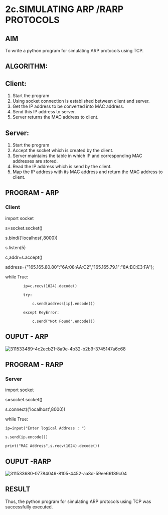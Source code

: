 # 2c.SIMULATING ARP /RARP PROTOCOLS
## AIM
To write a python program for simulating ARP protocols using TCP.
## ALGORITHM:
## Client:
1. Start the program
2. Using socket connection is established between client and server.
3. Get the IP address to be converted into MAC address.
4. Send this IP address to server.
5. Server returns the MAC address to client.
## Server:
1. Start the program
2. Accept the socket which is created by the client.
3. Server maintains the table in which IP and corresponding MAC addresses are
stored.
4. Read the IP address which is send by the client.
5. Map the IP address with its MAC address and return the MAC address to client.

## PROGRAM - ARP

### Client

import socket 

s=socket.socket() 

s.bind(('localhost',8000)) 

s.listen(5) 

c,addr=s.accept() 

address={"165.165.80.80":"6A:08:AA:C2","165.165.79.1":"8A:BC:E3:FA"}; 

while True: 

            ip=c.recv(1024).decode() 
            
            try: 
            
                c.send(address[ip].encode()) 
            
            except KeyError: 
            
                c.send("Not Found".encode())

## OUPUT - ARP

![311533489-4c2ecb21-8a9e-4b32-b2b9-3745147a6c68](https://github.com/Gokul1410/2c.ARP_RARP_PROTOCOLS/assets/153058321/5965f160-4056-45e0-a425-b19e452c5fc3)

## PROGRAM - RARP

### Server

import socket

s=socket.socket()

s.connect(('localhost',8000))


while True:

    ip=input("Enter logical Address : ")
    
    s.send(ip.encode())
    
    print("MAC Address",s.recv(1024).decode())

## OUPUT -RARP
![311533680-07784046-8105-4452-aa8d-59ee66189c04](https://github.com/Gokul1410/2c.ARP_RARP_PROTOCOLS/assets/153058321/362adbdd-6841-41e6-bc98-2d83f80f80f9)

## RESULT
Thus, the python program for simulating ARP protocols using TCP was successfully 
executed.
